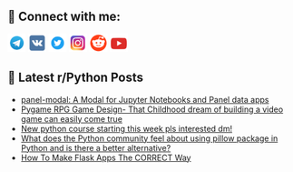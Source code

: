 ## 🔎 Connect with me:
[<img src="https://github.com/bullbesh/bullbesh/blob/main/images/Telegram.png" width="32" height="32" />](https://t.me/bullbesh)
[<img src="https://github.com/bullbesh/bullbesh/blob/main/images/VK.png" width="32" height="32" />](https://vk.com/bullbesh)
[<img src="https://github.com/bullbesh/bullbesh/blob/main/images/Twitter.png" width="32" height="32" />](https://twitter.com/bullbesh1)
[<img src="https://github.com/bullbesh/bullbesh/blob/main/images/Instagram.png" width="32" height="32" />](https://www.instagram.com/bullbesh)
[<img src="https://github.com/bullbesh/bullbesh/blob/main/images/Reddit.png" width="32" height="32" />](https://www.reddit.com/user/bullbesh)
[<img src="https://github.com/bullbesh/bullbesh/blob/main/images/YouTube.png" width="32" height="32" />](https://www.youtube.com/channel/UCtfjRs6uzgq5mfm8S06WTcg)

## 📕 Latest r/Python Posts
<!-- BLOG-POST-LIST:START -->
- [panel-modal: A Modal for Jupyter Notebooks and Panel data apps](https://www.reddit.com/r/Python/comments/10j6agi/panelmodal_a_modal_for_jupyter_notebooks_and/)
- [Pygame RPG Game Design- That Childhood dream of building a video game can easily come true](https://www.reddit.com/r/Python/comments/10j5z2j/pygame_rpg_game_design_that_childhood_dream_of/)
- [New python course starting this week pls interested dm!](https://www.reddit.com/r/Python/comments/10j54pr/new_python_course_starting_this_week_pls/)
- [What does the Python community feel about using pillow package in Python and is there a better alternative?](https://www.reddit.com/r/Python/comments/10j35bn/what_does_the_python_community_feel_about_using/)
- [How To Make Flask Apps The CORRECT Way](https://www.reddit.com/r/Python/comments/10j2zil/how_to_make_flask_apps_the_correct_way/)
<!-- BLOG-POST-LIST:END -->

